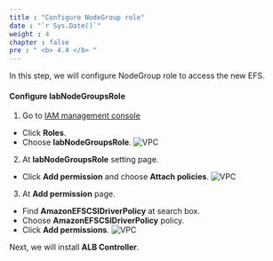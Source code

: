 ```yaml
---
title : "Configure NodeGroup role"
date : "`r Sys.Date()`"
weight : 4
chapter : false
pre : " <b> 4.4 </b> "
---
```


In this step, we will configure NodeGroup role to access the new EFS.

#### Configure **labNodeGroupsRole**
1. Go to [IAM management console](https://console.aws.amazon.com/iam/home)
  - Click **Roles**.
  - Choose **labNodeGroupsRole**.
  ![VPC](/images/4.configure/ws01-configure14.png)

2. At **labNodeGroupsRole** setting page.
  - Click **Add permission** and choose **Attach policies**.
  ![VPC](/images/4.configure/ws01-configure15.png)

3. At **Add permission** page.
  - Find **AmazonEFSCSIDriverPolicy** at search box.
  - Choose **AmazonEFSCSIDriverPolicy** policy.
  - Click **Add permissions**.
  ![VPC](/images/4.configure/ws01-configure16.png)

Next, we will install **ALB Controller**.